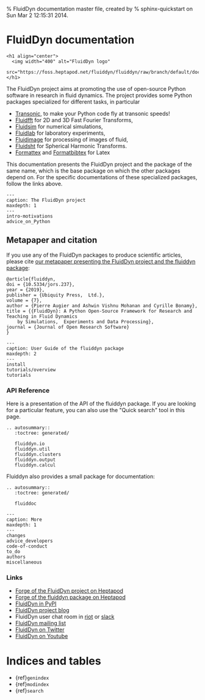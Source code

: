% FluidDyn documentation master file, created by
% sphinx-quickstart on Sun Mar  2 12:15:31 2014.

# FluidDyn documentation

```{raw} html
<h1 align="center">
  <img width="400" alt="FluidDyn logo"
  src="https://foss.heptapod.net/fluiddyn/fluiddyn/raw/branch/default/doc/logo.png">
</h1>
```

The FluidDyn project aims at promoting the use of open-source Python software in research
in fluid dynamics. The project provides some Python packages specialized for different
tasks, in particular

- [Transonic](http://transonic.readthedocs.org), to make your Python code fly at
  transonic speeds!
- [Fluidfft](http://fluidfft.readthedocs.org) for 2D and 3D Fast Fourier Transforms,
- [Fluidsim](http://fluidsim.readthedocs.org) for numerical simulations,
- [Fluidlab](http://fluidlab.readthedocs.org) for laboratory experiments,
- [Fluidimage](http://fluidimage.readthedocs.io) for processing of images of fluid,
- [Fluidsht](http://fluidsht.readthedocs.org) for Spherical Harmonic Transforms.
- [Formattex](https://foss.heptapod.net/fluiddyn/formattex) and
  [Formatbibtex](https://foss.heptapod.net/fluiddyn/formatbibtex) for Latex

This documentation presents the FluidDyn project and the package of the same name, which
is the base package on which the other packages depend on. For the specific
documentations of these specialized packages, follow the links above.

```{toctree}
---
caption: The FluidDyn project
maxdepth: 1
---
intro-motivations
advice_on_Python
```

## Metapaper and citation

If you use any of the FluidDyn packages to produce scientific articles, please cite
[our metapaper presenting the FluidDyn project and the fluiddyn package](https://openresearchsoftware.metajnl.com/articles/10.5334/jors.237/):

```
@article{fluiddyn,
doi = {10.5334/jors.237},
year = {2019},
publisher = {Ubiquity Press,  Ltd.},
volume = {7},
author = {Pierre Augier and Ashwin Vishnu Mohanan and Cyrille Bonamy},
title = {{FluidDyn}: A Python Open-Source Framework for Research and Teaching in Fluid Dynamics
    by Simulations,  Experiments and Data Processing},
journal = {Journal of Open Research Software}
}
```

```{toctree}
---
caption: User Guide of the fluiddyn package
maxdepth: 2
---
install
tutorials/overview
tutorials
```

### API Reference

Here is a presentation of the API of the fluiddyn package. If you are looking for a particular feature, you can also use
the "Quick search" tool in this page.

```{eval-rst}
.. autosummary::
   :toctree: generated/

   fluiddyn.io
   fluiddyn.util
   fluiddyn.clusters
   fluiddyn.output
   fluiddyn.calcul
```

Fluiddyn also provides a small package for documentation:

```{eval-rst}
.. autosummary::
   :toctree: generated/

   fluiddoc
```

```{toctree}
---
caption: More
maxdepth: 1
---
changes
advice_developers
code-of-conduct
to_do
authors
miscellaneous
```

### Links

- [Forge of the FluidDyn project on Heptapod](https://foss.heptapod.net/fluiddyn)
- [Forge of the fluiddyn package on Heptapod](https://foss.heptapod.net/fluiddyn/fluiddyn)
- [FluidDyn in PyPI](https://pypi.org/project/fluiddyn/)
- [FluidDyn project blog](https://fluiddyn.bitbucket.io/)
- FluidDyn user chat room in
  [riot](https://riot.im/app/#/room/#fluiddyn-users:matrix.org) or
  [slack](https://fluiddyn.slack.com)
- [FluidDyn mailing list](https://www.freelists.org/list/fluiddyn)
- [FluidDyn on Twitter](https://twitter.com/pyfluiddyn)
- [FluidDyn on Youtube](https://www.youtube.com/channel/UCPhRtVq1v4HtcecEdEOcXBw)

# Indices and tables

- {ref}`genindex`
- {ref}`modindex`
- {ref}`search`
